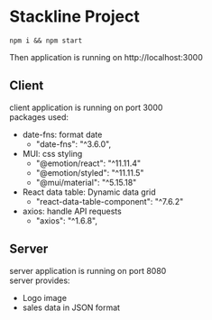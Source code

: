 # Stackline Project

```
npm i && npm start
```

Then application is running on http://localhost:3000

## Client

client application is running on port 3000 \
packages used:

- date-fns: format date
  - "date-fns": "^3.6.0",
- MUI: css styling
  - "@emotion/react": "^11.11.4"
  - "@emotion/styled": "^11.11.5"
  - "@mui/material": "^5.15.18"
- React data table: Dynamic data grid
  - "react-data-table-component": "^7.6.2"
- axios: handle API requests
  - "axios": "^1.6.8",

## Server

server application is running on port 8080 \
server provides:

- Logo image
- sales data in JSON format